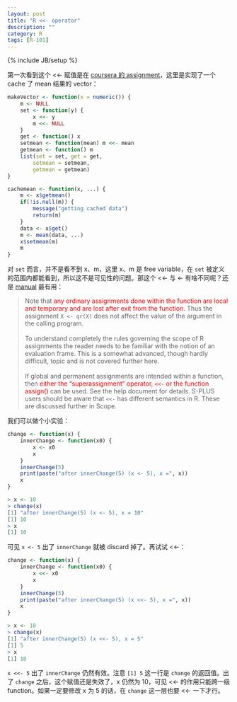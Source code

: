 ```yaml
---
layout: post
title: "R <<- operator"
description: ""
category: R
tags: [R-101]
---
```

{% include JB/setup %}

第一次看到这个 <<- 赋值是在 [coursera 的 assignment](https://class.coursera.org/rprog-004/human_grading/view/courses/972139/assessments/3/submissions)，这里是实现了一个 cache 了 mean 结果的 vector：

```r
makeVector <- function(x = numeric()) {
	m <- NULL
	set <- function(y) {
		x <<- y
		m <<- NULL
	}
	get <- function() x
	setmean <- function(mean) m <<- mean
	getmean <- function() m
	list(set = set, get = get,
		setmean = setmean,
		getmean = getmean)
}

cachemean <- function(x, ...) {
	m <- x$getmean()
	if(!is.null(m)) {
		message("getting cached data")
		return(m)
	}
	data <- x$get()
	m <- mean(data, ...)
	x$setmean(m)
	m
}
```

对 `set` 而言，并不是看不到 x、m，这里 x、m 是 free variable，在 `set` 被定义的范围内都能看到，所以这不是可见性的问题。那这个 <<- 与 <- 有啥不同呢？还是 [manual](http://cran.r-project.org/doc/manuals/R-intro.html#Assignment-within-functions) 最有用：

> Note that <font color="red">any ordinary assignments done within the function are local and temporary and are lost after exit from the function</font>. Thus the assignment `X <- qr(X)` does not affect the value of the argument in the calling program.    
> <br/>
> To understand completely the rules governing the scope of R assignments the reader needs to be familiar with the notion of an evaluation frame. This is a somewhat advanced, though hardly difficult, topic and is not covered further here.  
> <br/>
> If global and permanent assignments are intended within a function, then <font color="red">either the “superassignment” operator, `<<-` or the function assign()</font> can be used. See the help document for details. S-PLUS users should be aware that `<<-` has different semantics in R. These are discussed further in Scope.

我们可以做个小实验：

```r
change <- function(x) {
	innerChange <- function(x0) {
		x <- x0
		x
	}
	innerChange(5)
	print(paste("after innerChange(5) (x <- 5), x =", x))
	x
}

> x <- 10
> change(x)
[1] "after innerChange(5) (x <- 5), x = 10"
[1] 10
> x
[1] 10
```

可见 `x <- 5` 出了 `innerChange` 就被 discard 掉了。再试试 <<-：

```r
change <- function(x) {
	innerChange <- function(x0) {
		x <<- x0
		x
	}
	innerChange(5)
	print(paste("after innerChange(5) (x <<- 5), x =", x))
	x
}

> x <- 10
> change(x)
[1] "after innerChange(5) (x <<- 5), x = 5"
[1] 5
> x
[1] 10
```

`x <<- 5` 出了 `innerChange` 仍然有效。注意 `[1] 5` 这一行是 `change` 的返回值。出了 `change` 之后，这个赋值还是失效了，x 仍然为 10，可见 <<- 的作用只能跨一级 function。如果一定要修改 x 为 5 的话，在 `change` 这一层也要 <<- 一下才行。